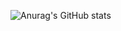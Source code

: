 ![Anurag's GitHub stats](https://github-readme-stats.vercel.app/api?username=ZerozeroAndre&show_icons=true&theme=radical)
